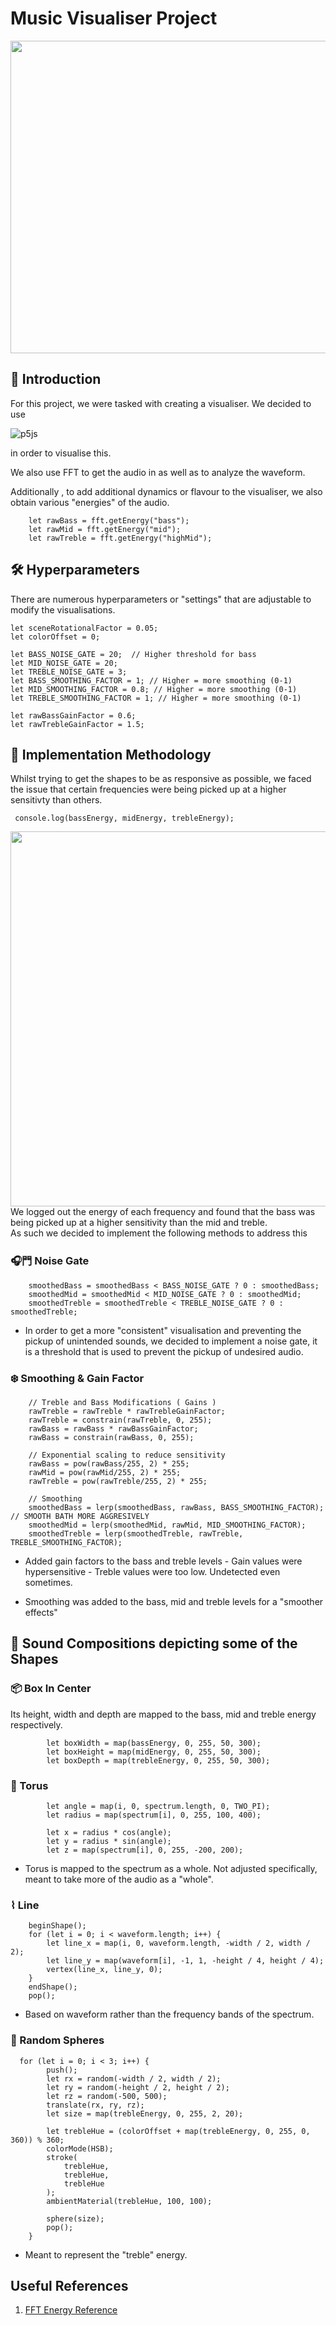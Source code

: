 
# Music Visualiser Project
<img src="assets/nyancat.jpg" width="700" height="500">

## 😬 Introduction

For this project, we were tasked with creating a visualiser. We decided to use 

![p5js](https://img.shields.io/badge/p5%2Ejs-ED225D?style=for-the-badge&logo=p5%2Ejs&logoColor=FFFFFF)

in order to visualise this.

We also use FFT to get the audio in as well as to analyze the waveform.


Additionally , to add additional dynamics or flavour to the visualiser, we also obtain various "energies" of the audio. 

```
    let rawBass = fft.getEnergy("bass");
    let rawMid = fft.getEnergy("mid"); 
    let rawTreble = fft.getEnergy("highMid");
```

## 🛠️ Hyperparameters

There are numerous hyperparameters or "settings" that are adjustable to modify the visualisations.

```
let sceneRotationalFactor = 0.05;
let colorOffset = 0; 

let BASS_NOISE_GATE = 20;  // Higher threshold for bass
let MID_NOISE_GATE = 20;
let TREBLE_NOISE_GATE = 3;
let BASS_SMOOTHING_FACTOR = 1; // Higher = more smoothing (0-1)
let MID_SMOOTHING_FACTOR = 0.8; // Higher = more smoothing (0-1)
let TREBLE_SMOOTHING_FACTOR = 1; // Higher = more smoothing (0-1)

let rawBassGainFactor = 0.6;
let rawTrebleGainFactor = 1.5;
```

## 📘 Implementation Methodology

Whilst trying to get the shapes to be as responsive as possible, we faced the issue that certain frequencies were being picked up at a higher sensitivty than others.  

```  console.log(bassEnergy, midEnergy, trebleEnergy); ```

<img src="assets/image.png" width="600" height="600">


<div class="alert alert-info">
        We logged out the energy of each frequency and found that the bass was being picked up at a higher sensitivity than the mid and treble.
        <br />As such we decided to implement the following methods to address this
        
</div>


### 🎧⾨ Noise Gate

```
    smoothedBass = smoothedBass < BASS_NOISE_GATE ? 0 : smoothedBass;
    smoothedMid = smoothedMid < MID_NOISE_GATE ? 0 : smoothedMid;
    smoothedTreble = smoothedTreble < TREBLE_NOISE_GATE ? 0 : smoothedTreble;
```

- In order to get a more "consistent" visualisation and preventing the pickup of unintended sounds, we decided to implement a noise gate, it is a threshold that is used to prevent the pickup of undesired audio.


### ❄️ Smoothing & Gain Factor

```
    // Treble and Bass Modifications ( Gains )
    rawTreble = rawTreble * rawTrebleGainFactor;
    rawTreble = constrain(rawTreble, 0, 255);
    rawBass = rawBass * rawBassGainFactor;
    rawBass = constrain(rawBass, 0, 255); 
    
    // Exponential scaling to reduce sensitivity
    rawBass = pow(rawBass/255, 2) * 255;
    rawMid = pow(rawMid/255, 2) * 255;
    rawTreble = pow(rawTreble/255, 2) * 255;
    
    // Smoothing
    smoothedBass = lerp(smoothedBass, rawBass, BASS_SMOOTHING_FACTOR); // SMOOTH BATH MORE AGGRESIVELY
    smoothedMid = lerp(smoothedMid, rawMid, MID_SMOOTHING_FACTOR);
    smoothedTreble = lerp(smoothedTreble, rawTreble, TREBLE_SMOOTHING_FACTOR);
```

- Added gain factors to the bass and treble levels 
        - Gain values were hypersensitive
        - Treble values were too low. Undetected even sometimes.

- Smoothing was added to the bass, mid and treble levels for a "smoother effects"


##  🎼 Sound Compositions depicting some of the Shapes


### 📦 Box In Center

Its height, width and depth are mapped to the bass, mid and treble energy respectively.
```
        let boxWidth = map(bassEnergy, 0, 255, 50, 300);
        let boxHeight = map(midEnergy, 0, 255, 50, 300);
        let boxDepth = map(trebleEnergy, 0, 255, 50, 300);
```


### 🍩 Torus 

```
        let angle = map(i, 0, spectrum.length, 0, TWO_PI);
        let radius = map(spectrum[i], 0, 255, 100, 400);
        
        let x = radius * cos(angle);
        let y = radius * sin(angle);
        let z = map(spectrum[i], 0, 255, -200, 200);
```

- Torus is mapped to the spectrum as a whole. Not adjusted specifically,
meant to take more of the audio as a "whole".

### ⌇ Line 

```
    beginShape();
    for (let i = 0; i < waveform.length; i++) {
        let line_x = map(i, 0, waveform.length, -width / 2, width / 2);
        let line_y = map(waveform[i], -1, 1, -height / 4, height / 4);
        vertex(line_x, line_y, 0);
    }
    endShape();
    pop();
```

- Based on waveform rather than the frequency bands of the spectrum.


### 🔮 Random Spheres 

```
  for (let i = 0; i < 3; i++) {
        push();
        let rx = random(-width / 2, width / 2);
        let ry = random(-height / 2, height / 2);
        let rz = random(-500, 500);
        translate(rx, ry, rz);
        let size = map(trebleEnergy, 0, 255, 2, 20);
        
        let trebleHue = (colorOffset + map(trebleEnergy, 0, 255, 0, 360)) % 360;
        colorMode(HSB);
        stroke(
            trebleHue, 
            trebleHue, 
            trebleHue
        );
        ambientMaterial(trebleHue, 100, 100);
        
        sphere(size);
        pop();
    }
```

- Meant to represent the "treble" energy.



## Useful References


1. [FFT Energy Reference](https://editor.p5js.org/rios/sketches/IazTFSKSt)